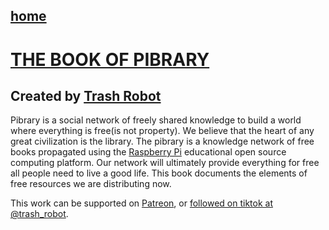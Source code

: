 ## [home](scrolls/home)

# [THE BOOK OF PIBRARY](https://www.pibrary.org)

## Created by [Trash Robot](http://trashrobot.org/)

Pibrary is a social network of freely shared knowledge to build a world where everything is free(is not property).  We believe that the heart of any great civilization is the library.  The pibrary is a knowledge network of free books propagated using the [Raspberry Pi](https://www.raspberrypi.org)  educational open source computing platform.  Our network will ultimately provide everything for free all people need to live a good life. This book documents the elements of free resources we are distributing now.

This work can be supported on [Patreon](https://www.patreon.com/trashrobot), or [followed on tiktok at @trash_robot](https://www.tiktok.com/@trash_robot).


